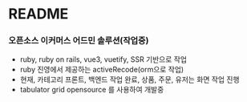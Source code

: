 # README

### 오픈소스 이커머스 어드민 솔루션(작업중)
  * ruby, ruby on rails, vue3, vuetify, SSR 기반으로 작업
  * ruby 진영에서 제공하는 activeRecode(orm으로 작업)
  * 현재, 카테고리 프론트, 백엔드 작업 완료, 상품, 주문, 유저는 화면 작업 진행
  * tabulator grid opensource 를 사용하여 개발중

